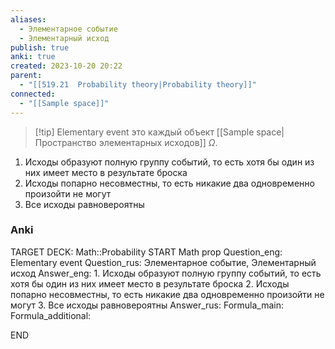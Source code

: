 ```yaml
---
aliases:
  - Элементарное событие
  - Элементарный исход
publish: true
anki: true
created: 2023-10-20 20:22
parent:
  - "[[519.21  Probability theory|Probability theory]]"
connected:
  - "[[Sample space]]"
---
```


> [!tip] Elementary event
это каждый объект [[Sample space|Пространство элементарных исходов]]  $\Omega$.

1. Исходы образуют полную группу событий, то есть хотя бы один из них имеет место в результате броска
2. Исходы попарно несовместны, то есть никакие два одновременно произойти не могут
3. Все исходы равновероятны



### Anki
TARGET DECK: Math::Probability
START
Math prop
Question_eng: Elementary event
Question_rus: Элементарное событие, Элементарный исход
Answer_eng: 1. Исходы образуют полную группу событий, то есть хотя бы один из них имеет место в результате броска
2. Исходы попарно несовместны, то есть никакие два одновременно произойти не могут
3. Все исходы равновероятны
Answer_rus: 
Formula_main: 
Formula_additional:
<!--ID: 1697972298100-->
END